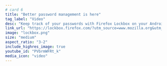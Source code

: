 ```yaml
---
# card 6
title: "Better password management is here"
tag_label: "Video"
desc: "Keep track of your passwords with Firefox Lockbox on your Android and iOS devices."
link_url: "https://lockbox.firefox.com/?utm_source=www.mozilla.org&utm_medium=referral&utm_campaign=homepage&utm_content=card"
image: "lockbox.png"
size: "medium"
aspect_ratio: "3-2"
include_highres_image: true
youtube_id: "PVbrmWFRt_k"
media_icon: "video"
---
```

